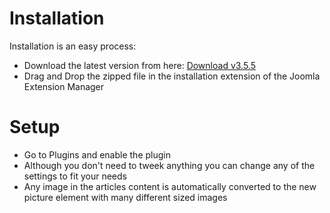 # Installation

Installation is an easy process:

- Download the latest version from here: [Download v3.5.5](/plugin-responsive-images/dist/plg_responsive_3.5.5.zip ':ignore')
- Drag and Drop the zipped file in the installation extension of the Joomla Extension Manager

# Setup

- Go to Plugins and enable the plugin
- Although you don't need to tweek anything you can change any of the settings to fit your needs
- Any image in the articles content is automatically converted to the new picture element with many different sized images
